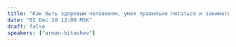 ```yaml
---
title: "Как быть здоровым человеком, умея правильно питаться и заниматься ЗОЖ"
date: "02 Dec 20 12:00 MSK"
draft: false
speakers: ["arman-bitashev"] 
---
```

